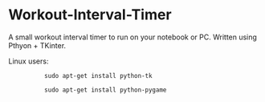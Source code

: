# Workout-Interval-Timer

A small workout interval timer to run on your notebook or PC.  Written using Pthyon + TKinter.

Linux users:  

              sudo apt-get install python-tk

              sudo apt-get install python-pygame
